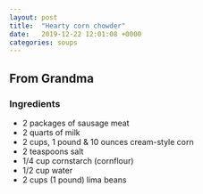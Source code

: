 ```yaml
---
layout: post
title:  "Hearty corn chowder"
date:   2019-12-22 12:01:08 +0000
categories: soups
---
```


## From Grandma
### Ingredients
* 2 packages of sausage meat
* 2 quarts of milk
* 2 cups, 1 pound & 10 ounces cream-style corn
* 2 teaspoons salt
* 1/4 cup cornstarch (cornflour)
* 1/2 cup water
* 2 cups (1 pound) lima beans


